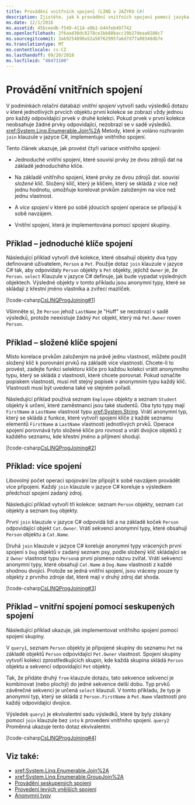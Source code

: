 ```yaml
---
title: Provádění vnitřních spojení (LINQ v JAZYKU C#)
description: Zjistěte, jak k provádění vnitřních spojení pomocí jazyka LINQ v jazyce C#.
ms.date: 12/1/2016
ms.assetid: 45bceed6-f549-4114-a9b1-b44feb497742
ms.openlocfilehash: 2f6aad30dc8278ce1bb88bacc19b27deaa0288c7
ms.sourcegitcommit: 3ab9254890a52a50762995fa6d7d77a00348db7e
ms.translationtype: MT
ms.contentlocale: cs-CZ
ms.lasthandoff: 09/20/2018
ms.locfileid: "46473100"
---
```

# <a name="perform-inner-joins"></a>Provádění vnitřních spojení

V podmínkách relační databázi *vnitřní spojení* vytvoří sadu výsledků dotazu v které jednotlivých prvcích objektu první kolekce se zobrazí vždy jednou pro každý odpovídající prvek v druhé kolekci. Pokud prvek v první kolekce neobsahuje žádné prvky odpovídající, nezobrazí se v sadě výsledků. <xref:System.Linq.Enumerable.Join%2A> Metody, které je voláno rozhraním `join` klauzule v jazyce C#, implementuje vnitřního spojení.

Tento článek ukazuje, jak provést čtyři variace vnitřního spojení:

- Jednoduché vnitřní spojení, které souvisí prvky ze dvou zdrojů dat na základě jednoduchého klíče.

- Na základě vnitřního spojení, které prvky ze dvou zdrojů dat. souvisí *složené* klíč. Složený klíč, který je klíčem, který se skládá z více než jednu hodnotu, umožňuje korelovat prvkům založeným na více než jednu vlastnost.

- A *více spojení* v které po sobě jdoucích spojení operace se připojují k sobě navzájem.

- Vnitřní spojení, která je implementována pomocí spojení skupiny.

## <a name="example---simple-key-join"></a>Příklad – jednoduché klíče spojení

Následující příklad vytvoří dvě kolekce, které obsahují objekty dva typy definované uživatelem, `Person` a `Pet`. Použije dotaz `join` klauzule v jazyce C# tak, aby odpovídaly `Person` objekty s `Pet` objekty, jejichž `Owner` je, že `Person`. `select` Klauzule v jazyce C# definuje, jak bude vypadat výsledných objektech. Výsledné objekty v tomto příkladu jsou anonymní typy, které se skládají z křestní jméno vlastníka a zvířecí mazlíček.

[!code-csharp[CsLINQProgJoining#1](~/samples/snippets/csharp/concepts/linq/how-to-perform-inner-joins_1.cs)]

Všimněte si, že `Person` jehož `LastName` je "Huff" se nezobrazí v sadě výsledků, protože neexistuje žádný `Pet` objekt, který má `Pet.Owner` roven `Person`.

## <a name="example---composite-key-join"></a>Příklad – složené klíče spojení

Místo korelace prvkům založeným na právě jednu vlastnost, můžete použít složený klíč k porovnání prvků na základě více vlastností. Chcete-li to provést, zadejte funkci selektoru klíče pro každou kolekci vrátit anonymního typu, který se skládá z vlastnosti, které chcete porovnat. Pokud označíte popiskem vlastnosti, musí mít stejný popisek v anonymním typu každý klíč. Vlastnosti musí být uvedena také ve stejném pořadí.

Následující příklad používá seznam `Employee` objekty a seznam `Student` objekty k určení, které zaměstnanci jsou také studentů. Oba tyto typy mají `FirstName` a `LastName` vlastnost typu <xref:System.String>. Vrátí anonymní typ, který se skládá z funkce, které vytvoří spojení klíče z každé seznamu elementů `FirstName` a `LastName` vlastnosti jednotlivých prvků. Operace spojení porovnává tyto složené klíče pro rovnost a vrátí dvojice objektů z každého seznamu, kde křestní jméno a příjmení shodují.

[!code-csharp[CsLINQProgJoining#2](~/samples/snippets/csharp/concepts/linq/how-to-perform-inner-joins_2.cs)]

## <a name="example---multiple-join"></a>Příklad: více spojení

Libovolný počet operací spojování lze připojit k sobě navzájem provádět více připojení. Každý `join` klauzule v jazyce C# koreluje s výsledkem předchozí spojení zadaný zdroj.

Následující příklad vytvoří tři kolekce: seznam `Person` objekty, seznam `Cat` objekty a seznam `Dog` objekty.

První `join` klauzule v jazyce C# odpovídá lidí a na základě koček `Person` odpovídající objekt `Cat.Owner`. Vrátí sekvenci anonymní typy, které obsahují `Person` objektu a `Cat.Name`.

Druhá `join` klauzule v jazyce C# koreluje anonymní typy vrácených první spojení s `Dog` objektů v zadaný seznam psy, podle složený klíč skládající se z `Owner` vlastnost typu `Person`a první písmeno názvu zvířat. Vrátí sekvenci anonymní typy, které obsahují `Cat.Name` a `Dog.Name` vlastnosti z každé shodnou dvojici. Protože se jedná vnitřní spojení, jsou vráceny pouze ty objekty z prvního zdroje dat, které mají v druhý zdroj dat shoda.

[!code-csharp[CsLINQProgJoining#3](~/samples/snippets/csharp/concepts/linq/how-to-perform-inner-joins_3.cs)]

## <a name="example---inner-join-by-using-grouped-join"></a>Příklad – vnitřní spojení pomocí seskupených spojení

Následující příklad ukazuje, jak implementovat vnitřního spojení pomocí spojení skupiny.

V `query1`, seznam `Person` objekty je připojené skupiny do seznamu `Pet` na základě objektů `Person` odpovídající `Pet.Owner` vlastnost. Spojení skupiny vytvoří kolekci zprostředkujících skupin, kde každá skupina skládá `Person` objektu a sekvencí odpovídající `Pet` objekty.

Tak, že přidáte druhý `from` klauzule dotazu, tato sekvence sekvencí je kombinovat (nebo plochý) do jedné sekvence delší dobu. Typ prvků závěrečné sekvenci je určená `select` klauzuli. V tomto příkladu, že typ je anonymní typ, který se skládá z `Person.FirstName` a `Pet.Name` vlastnosti pro každý odpovídající dvojice.

Výsledek `query1` je ekvivalentní sadu výsledků, které by byly získány pomocí `join` klauzule bez `into` k provedení vnitřního spojení. `query2` Proměnná ukazuje tento dotaz ekvivalentní.

[!code-csharp[CsLINQProgJoining#4](~/samples/snippets/csharp/concepts/linq/how-to-perform-inner-joins_4.cs)]

## <a name="see-also"></a>Viz také:

- <xref:System.Linq.Enumerable.Join%2A>  
- <xref:System.Linq.Enumerable.GroupJoin%2A>  
- [Provádění seskupených spojení](perform-grouped-joins.md)  
- [Provedení levých vnějších spojení](perform-left-outer-joins.md)  
- [Anonymní typy](../programming-guide/classes-and-structs/anonymous-types.md)  